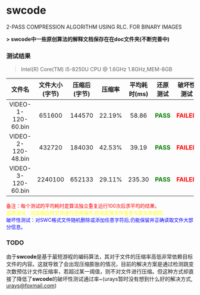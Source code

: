 # swcode
2-PASS COMPRESSION ALGORITHM USING RLC. FOR BINARY IMAGES

**> swcode中一些原创算法的解释文档保存在在doc文件夹(不断完善中)**


### 测试结果

> Intel(R) Core(TM) i5-8250U CPU @ 1.6GHz 1.8GHz,MEM-8GB


|  文件名 | 文件大小(字节) | 压缩后(字节) | 压缩率 | 平均耗时(ms) | 还原测试 | 破坏性测试 |
|:----:|:----:|:----:|:----:|:----:|:----:|:----:|
| VIDEO-1-120-60.bin  | 651600     |144570   |22.19% | 58.86 | <font color=green><b>PASS</b><font> | <font color=red><b>FAILED</b><font>|
| VIDEO-2-120-48.bin  | 432720     |184030   |42.53% | 39.19 | <font color=green><b>PASS</b><font> | <font color=red><b>FAILED</b><font>|
| VIDEO-3-120-60.bin  | 2240100    |652133   |29.11% | 235.30| <font color=green><b>PASS</b><font> | <font color=red><b>FAILED</b><font>|

<font size=2 color=red>备注：每个测试的平均耗时是算法独立重复运行100次后求平均的结果。</font><br><font size=2 color=yellow>还原测试：对压缩后的文件进行还原操作,检测还原文件是否与原文件相同。</font><br><font size=2 color=blue>破坏性测试：对SWC格式文件随机删除或添加任意字符后,仍能保留并正确读取文件大部分信息。</font>


### TODO

由于**swcode**是基于最短游程的编码算法，其对于文件的压缩率高低非常依赖目标文件的内容。这就导致了会出现压缩膨胀的情况，目前的解决方案是通过检测跳变次数预估计文件压缩率，若超过某一阈值，则不对文件进行压缩。但这种方式却直接了降低了**swcode**的破坏性测试通过率~(urays暂时没有想到什么好的解决方式, urays@foxmail.com)